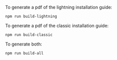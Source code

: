 To generate a pdf of the lightning installation guide:

```npm run build-lightning```

To generate a pdf of the classic installation guide:

```npm run build-classic```

To generate both:

```npm run build-all```
